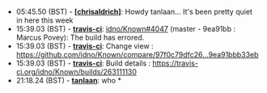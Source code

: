 * <a id="05:45.50">05:45.50 (BST)</a> - __[[chrisaldrich]](https://github.com/[chrisaldrich])__: Howdy tanlaan... It's been pretty quiet in here this week
* <a id="15:39.03">15:39.03 (BST)</a> - __[travis-ci](https://github.com/travis-ci)__: <a href="https://github.com/idno/Known/issues/4047">idno/Known#4047</a> (master - 9ea91bb : Marcus Povey): The build has errored.
* <a id="15:39.03">15:39.03 (BST)</a> - __[travis-ci](https://github.com/travis-ci)__: Change view : https://github.com/idno/Known/compare/97f0c79dfc26...9ea91bbb33eb
* <a id="15:39.03">15:39.03 (BST)</a> - __[travis-ci](https://github.com/travis-ci)__: Build details : https://travis-ci.org/idno/Known/builds/263111130
* <a id="21:18.24">21:18.24 (BST)</a> - __[tanlaan](https://github.com/tanlaan)__: who *
